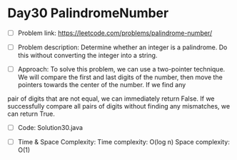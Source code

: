 # Day30 PalindromeNumber

- [ ] Problem link: 
https://leetcode.com/problems/palindrome-number/

- [ ] Problem description:
Determine whether an integer is a palindrome. Do this without converting the integer into a string.

- [ ] Approach:
To solve this problem, we can use a two-pointer technique. We will compare the first and last
digits of the number, then move the pointers towards the center of the number. If we find any

pair of digits that are not equal, we can immediately return False. If we successfully compare
all pairs of digits without finding any mismatches, we can return True.

- [ ] Code:
Solution30.java

- [ ] Time & Space Complexity:
Time complexity: O(log n)
Space complexity: O(1)

